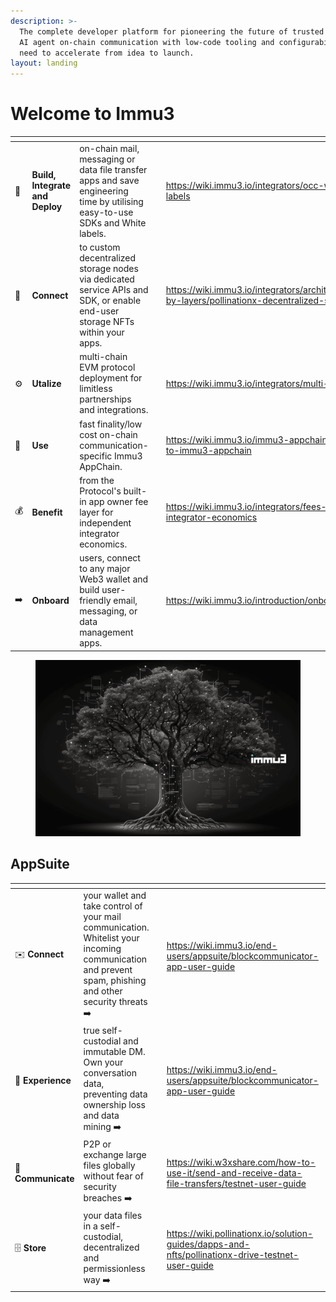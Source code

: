 ```yaml
---
description: >-
  The complete developer platform for pioneering the future of trusted human or
  AI agent on-chain communication with low-code tooling and configurability you
  need to accelerate from idea to launch.
layout: landing
---
```


# Welcome to Immu3

<table data-view="cards"><thead><tr><th></th><th></th><th></th><th data-hidden></th><th data-hidden data-card-target data-type="content-ref"></th><th data-hidden data-card-cover data-type="files"></th></tr></thead><tbody><tr><td>🔧</td><td><strong>Build, Integrate and Deploy</strong></td><td>on-chain mail, messaging or data file transfer apps and save engineering time by utilising easy-to-use SDKs and White labels.</td><td></td><td><a href="https://wiki.immu3.io/integrators/occ-white-labels">https://wiki.immu3.io/integrators/occ-white-labels</a></td><td></td></tr><tr><td>🤝</td><td><strong>Connect</strong></td><td>to custom decentralized storage nodes via dedicated service APIs and SDK, or enable end-user storage NFTs within your apps.</td><td></td><td><a href="https://wiki.immu3.io/integrators/architecture-by-layers/pollinationx-decentralized-storage">https://wiki.immu3.io/integrators/architecture-by-layers/pollinationx-decentralized-storage</a></td><td></td></tr><tr><td>⚙️</td><td><strong>Utalize</strong></td><td>multi-chain EVM protocol deployment for limitless partnerships and integrations.</td><td></td><td><a href="https://wiki.immu3.io/integrators/multi-chain">https://wiki.immu3.io/integrators/multi-chain</a></td><td></td></tr><tr><td>🚀</td><td><strong>Use</strong></td><td>fast finality/low cost on-chain communication-specific Immu3 AppChain.</td><td></td><td><a href="https://wiki.immu3.io/immu3-appchain/intro-to-immu3-appchain">https://wiki.immu3.io/immu3-appchain/intro-to-immu3-appchain</a></td><td></td></tr><tr><td>💰</td><td><strong>Benefit</strong></td><td>from the Protocol's built-in app owner fee layer for independent integrator economics.</td><td></td><td><a href="https://wiki.immu3.io/integrators/fees-and-integrator-economics">https://wiki.immu3.io/integrators/fees-and-integrator-economics</a></td><td></td></tr><tr><td>➡️</td><td><strong>Onboard</strong></td><td>users, connect to any major Web3 wallet and build user-friendly email, messaging, or data management apps.</td><td></td><td><a href="https://wiki.immu3.io/introduction/onboard">https://wiki.immu3.io/introduction/onboard</a></td><td></td></tr></tbody></table>



<figure><img src=".gitbook/assets/immu3_bg_with_logo_v3_comp.png" alt=""><figcaption></figcaption></figure>

## AppSuite

<table data-view="cards"><thead><tr><th></th><th></th><th data-hidden></th><th data-hidden data-card-target data-type="content-ref"></th><th data-hidden data-type="content-ref"></th></tr></thead><tbody><tr><td>✉️ <strong>Connect</strong></td><td>your wallet and take control of your mail communication. Whitelist your incoming communication and prevent spam, phishing and other security threats ➡️</td><td></td><td><a href="https://wiki.immu3.io/end-users/appsuite/blockcommunicator-app-user-guide">https://wiki.immu3.io/end-users/appsuite/blockcommunicator-app-user-guide</a></td><td><a href="https://wiki.immu3.io/dapps-and-clients/email-and-messaging-app-user-guide">https://wiki.immu3.io/dapps-and-clients/email-and-messaging-app-user-guide</a></td></tr><tr><td>💬 <strong>Experience</strong></td><td>true self-custodial and immutable DM. Own your conversation data, preventing data ownership loss and data mining ➡️ </td><td></td><td><a href="https://wiki.immu3.io/end-users/appsuite/blockcommunicator-app-user-guide">https://wiki.immu3.io/end-users/appsuite/blockcommunicator-app-user-guide</a></td><td><a href="https://wiki.immu3.io/dapps-and-clients/email-and-messaging-app-user-guide">https://wiki.immu3.io/dapps-and-clients/email-and-messaging-app-user-guide</a></td></tr><tr><td>📁 <strong>Communicate</strong></td><td>P2P or exchange large files globally without fear of security breaches ➡️</td><td></td><td><a href="https://wiki.w3xshare.com/how-to-use-it/send-and-receive-data-file-transfers/testnet-user-guide">https://wiki.w3xshare.com/how-to-use-it/send-and-receive-data-file-transfers/testnet-user-guide</a></td><td></td></tr><tr><td>🗄️ <strong>Store</strong></td><td>your data files in a self-custodial, decentralized and permissionless way ➡️</td><td></td><td><a href="https://wiki.pollinationx.io/solution-guides/dapps-and-nfts/pollinationx-drive-testnet-user-guide">https://wiki.pollinationx.io/solution-guides/dapps-and-nfts/pollinationx-drive-testnet-user-guide</a></td><td></td></tr></tbody></table>
